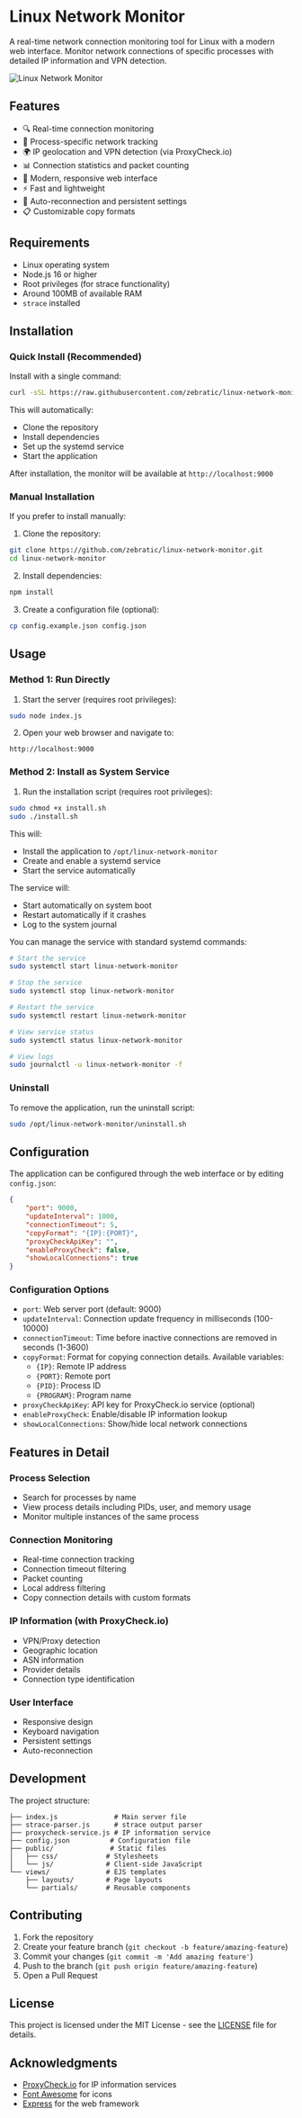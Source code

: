 # Linux Network Monitor

A real-time network connection monitoring tool for Linux with a modern web interface. Monitor network connections of specific processes with detailed IP information and VPN detection.

![Linux Network Monitor](screenshot.png)

## Features

- 🔍 Real-time connection monitoring
- 🚀 Process-specific network tracking
- 🌍 IP geolocation and VPN detection (via ProxyCheck.io)
- 📊 Connection statistics and packet counting
- 🎨 Modern, responsive web interface
- ⚡ Fast and lightweight
- 🔄 Auto-reconnection and persistent settings
- 📋 Customizable copy formats

## Requirements

- Linux operating system
- Node.js 16 or higher
- Root privileges (for strace functionality)
- Around 100MB of available RAM
- `strace` installed

## Installation

### Quick Install (Recommended)

Install with a single command:
```bash
curl -sSL https://raw.githubusercontent.com/zebratic/linux-network-monitor/main/install.sh | sudo bash
```

This will automatically:
- Clone the repository
- Install dependencies
- Set up the systemd service
- Start the application

After installation, the monitor will be available at `http://localhost:9000`

### Manual Installation

If you prefer to install manually:

1. Clone the repository:
```bash
git clone https://github.com/zebratic/linux-network-monitor.git
cd linux-network-monitor
```

2. Install dependencies:
```bash
npm install
```

3. Create a configuration file (optional):
```bash
cp config.example.json config.json
```

## Usage

### Method 1: Run Directly

1. Start the server (requires root privileges):
```bash
sudo node index.js
```

2. Open your web browser and navigate to:
```
http://localhost:9000
```

### Method 2: Install as System Service

1. Run the installation script (requires root privileges):
```bash
sudo chmod +x install.sh
sudo ./install.sh
```

This will:
- Install the application to `/opt/linux-network-monitor`
- Create and enable a systemd service
- Start the service automatically

The service will:
- Start automatically on system boot
- Restart automatically if it crashes
- Log to the system journal

You can manage the service with standard systemd commands:
```bash
# Start the service
sudo systemctl start linux-network-monitor

# Stop the service
sudo systemctl stop linux-network-monitor

# Restart the service
sudo systemctl restart linux-network-monitor

# View service status
sudo systemctl status linux-network-monitor

# View logs
sudo journalctl -u linux-network-monitor -f
```

### Uninstall

To remove the application, run the uninstall script:
```bash
sudo /opt/linux-network-monitor/uninstall.sh 
```

## Configuration

The application can be configured through the web interface or by editing `config.json`:

```json
{
    "port": 9000,
    "updateInterval": 1000,
    "connectionTimeout": 5,
    "copyFormat": "{IP}:{PORT}",
    "proxyCheckApiKey": "",
    "enableProxyCheck": false,
    "showLocalConnections": true
}
```

### Configuration Options

- `port`: Web server port (default: 9000)
- `updateInterval`: Connection update frequency in milliseconds (100-10000)
- `connectionTimeout`: Time before inactive connections are removed in seconds (1-3600)
- `copyFormat`: Format for copying connection details. Available variables:
  - `{IP}`: Remote IP address
  - `{PORT}`: Remote port
  - `{PID}`: Process ID
  - `{PROGRAM}`: Program name
- `proxyCheckApiKey`: API key for ProxyCheck.io service (optional)
- `enableProxyCheck`: Enable/disable IP information lookup
- `showLocalConnections`: Show/hide local network connections

## Features in Detail

### Process Selection
- Search for processes by name
- View process details including PIDs, user, and memory usage
- Monitor multiple instances of the same process

### Connection Monitoring
- Real-time connection tracking
- Connection timeout filtering
- Packet counting
- Local address filtering
- Copy connection details with custom formats

### IP Information (with ProxyCheck.io)
- VPN/Proxy detection
- Geographic location
- ASN information
- Provider details
- Connection type identification

### User Interface
- Responsive design
- Keyboard navigation
- Persistent settings
- Auto-reconnection

## Development

The project structure:
```
├── index.js              # Main server file
├── strace-parser.js      # strace output parser
├── proxycheck-service.js # IP information service
├── config.json          # Configuration file
├── public/              # Static files
│   ├── css/            # Stylesheets
│   └── js/             # Client-side JavaScript
└── views/              # EJS templates
    ├── layouts/        # Page layouts
    └── partials/       # Reusable components
```

## Contributing

1. Fork the repository
2. Create your feature branch (`git checkout -b feature/amazing-feature`)
3. Commit your changes (`git commit -m 'Add amazing feature'`)
4. Push to the branch (`git push origin feature/amazing-feature`)
5. Open a Pull Request

## License

This project is licensed under the MIT License - see the [LICENSE](LICENSE) file for details.

## Acknowledgments

- [ProxyCheck.io](https://proxycheck.io/) for IP information services
- [Font Awesome](https://fontawesome.com/) for icons
- [Express](https://expressjs.com/) for the web framework
